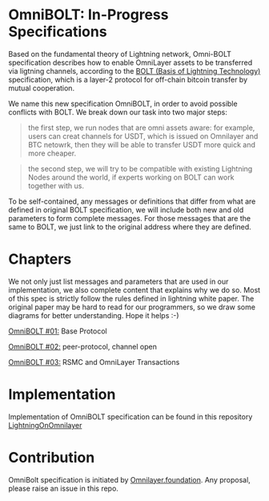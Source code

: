 # OmniBOLT: In-Progress Specifications

Based on the fundamental theory of Lightning network, Omni-BOLT specification describes how to enable OmniLayer assets to be transferred via ligtning channels, according to the [BOLT (Basis of Lightning Technology) ](https://github.com/lightningnetwork/lightning-rfc/blob/master/00-introduction.md) specification, which is a layer-2 protocol for off-chain bitcoin transfer by mutual cooperation.

We name this new specification OmniBOLT, in order to avoid possible conflicts with BOLT. We break down our task into two major steps: 

>the first step, we run nodes that are omni assets aware: for example, users can creat channels for USDT, which is issued on Omnilayer and BTC netowrk, then they will be able to transfer USDT more quick and more cheaper. 

>the second step, we will try to be compatible with existing Lightning Nodes around the world, if experts working on BOLT can work together with us. 

To be self-contained, any messages or definitions that differ from what are defined in original BOLT specification, we will include both new and old parameters to form complete messages. For those messages that are the same to BOLT, we just link to the original address where they are defined.    

# Chapters

We not only just list messages and parameters that are used in our implementation, we also complete content that explains why we do so. Most of this spec is strictly follow the rules defined in lightning white paper. The original paper may be hard to read for our programmers, so we draw some diagrams for better understanding. Hope it helps :-)

[OmniBOLT #01:]() Base Protocol

[OmniBOLT #02:](https://github.com/LightningOnOmnilayer/Omni-BOLT-spec/blob/master/OmniBOLT-02-peer-protocol.md) peer-protocol, channel open

[OmniBOLT #03:](https://github.com/LightningOnOmnilayer/Omni-BOLT-spec/blob/master/OmniBOLT-03-RSMC-and-OmniLayer-Transactions.md) RSMC and OmniLayer Transactions 

# Implementation

Implementation of OmniBOLT specification can be found in this repository [LightningOnOmnilayer](https://github.com/LightningOnOmnilayer/LightningOnOmni)


# Contribution

OmniBolt specification is initiated by [Omnilayer.foundation](https://github.com/OmniLayer).
Any proposal, please raise an issue in this repo.
